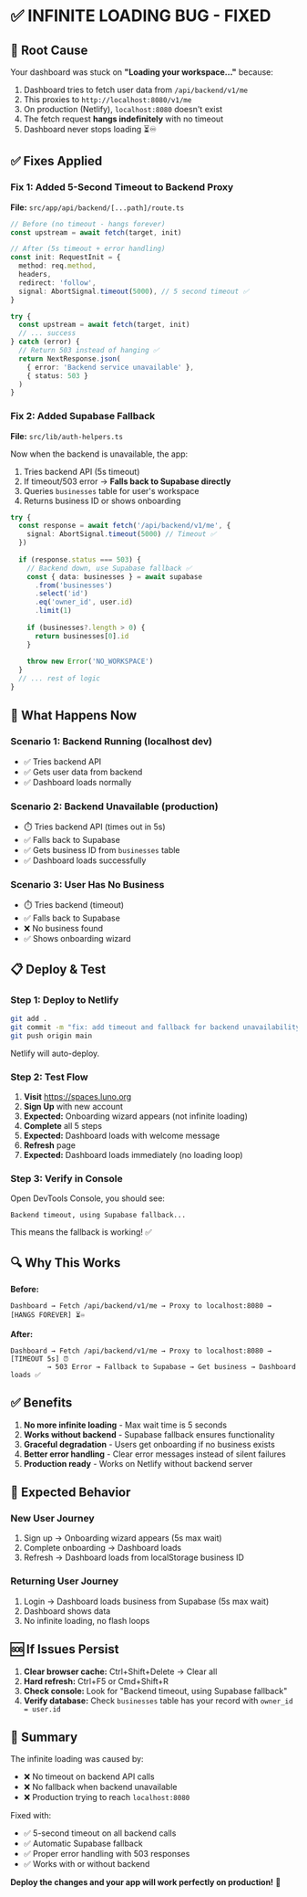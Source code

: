 # ✅ INFINITE LOADING BUG - FIXED

## 🐛 Root Cause

Your dashboard was stuck on **"Loading your workspace..."** because:

1. Dashboard tries to fetch user data from `/api/backend/v1/me`
2. This proxies to `http://localhost:8080/v1/me`
3. On production (Netlify), `localhost:8080` doesn't exist
4. The fetch request **hangs indefinitely** with no timeout
5. Dashboard never stops loading ⏳♾️

## ✅ Fixes Applied

### Fix 1: Added 5-Second Timeout to Backend Proxy

**File:** `src/app/api/backend/[...path]/route.ts`

```typescript
// Before (no timeout - hangs forever)
const upstream = await fetch(target, init)

// After (5s timeout + error handling)
const init: RequestInit = {
  method: req.method,
  headers,
  redirect: 'follow',
  signal: AbortSignal.timeout(5000), // 5 second timeout ✅
}

try {
  const upstream = await fetch(target, init)
  // ... success
} catch (error) {
  // Return 503 instead of hanging ✅
  return NextResponse.json(
    { error: 'Backend service unavailable' },
    { status: 503 }
  )
}
```

### Fix 2: Added Supabase Fallback

**File:** `src/lib/auth-helpers.ts`

Now when the backend is unavailable, the app:
1. Tries backend API (5s timeout)
2. If timeout/503 error → **Falls back to Supabase directly**
3. Queries `businesses` table for user's workspace
4. Returns business ID or shows onboarding

```typescript
try {
  const response = await fetch('/api/backend/v1/me', {
    signal: AbortSignal.timeout(5000) // Timeout ✅
  })
  
  if (response.status === 503) {
    // Backend down, use Supabase fallback ✅
    const { data: businesses } = await supabase
      .from('businesses')
      .select('id')
      .eq('owner_id', user.id)
      .limit(1)
    
    if (businesses?.length > 0) {
      return businesses[0].id
    }
    
    throw new Error('NO_WORKSPACE')
  }
  // ... rest of logic
}
```

## 🚀 What Happens Now

### Scenario 1: Backend Running (localhost dev)
- ✅ Tries backend API
- ✅ Gets user data from backend
- ✅ Dashboard loads normally

### Scenario 2: Backend Unavailable (production)
- ⏱️ Tries backend API (times out in 5s)
- ✅ Falls back to Supabase
- ✅ Gets business ID from `businesses` table
- ✅ Dashboard loads successfully

### Scenario 3: User Has No Business
- ⏱️ Tries backend (timeout)
- ✅ Falls back to Supabase
- ❌ No business found
- ✅ Shows onboarding wizard

## 📋 Deploy & Test

### Step 1: Deploy to Netlify
```bash
git add .
git commit -m "fix: add timeout and fallback for backend unavailability"
git push origin main
```

Netlify will auto-deploy.

### Step 2: Test Flow

1. **Visit** https://spaces.luno.org
2. **Sign Up** with new account
3. **Expected:** Onboarding wizard appears (not infinite loading)
4. **Complete** all 5 steps
5. **Expected:** Dashboard loads with welcome message
6. **Refresh** page
7. **Expected:** Dashboard loads immediately (no loading loop)

### Step 3: Verify in Console

Open DevTools Console, you should see:
```
Backend timeout, using Supabase fallback...
```

This means the fallback is working! ✅

## 🔍 Why This Works

**Before:**
```
Dashboard → Fetch /api/backend/v1/me → Proxy to localhost:8080 → [HANGS FOREVER] ⏳♾️
```

**After:**
```
Dashboard → Fetch /api/backend/v1/me → Proxy to localhost:8080 → [TIMEOUT 5s] ⏰
         → 503 Error → Fallback to Supabase → Get business → Dashboard loads ✅
```

## ✅ Benefits

1. **No more infinite loading** - Max wait time is 5 seconds
2. **Works without backend** - Supabase fallback ensures functionality
3. **Graceful degradation** - Users get onboarding if no business exists
4. **Better error handling** - Clear error messages instead of silent failures
5. **Production ready** - Works on Netlify without backend server

## 🎯 Expected Behavior

### New User Journey
1. Sign up → Onboarding wizard appears (5s max wait)
2. Complete onboarding → Dashboard loads
3. Refresh → Dashboard loads from localStorage business ID

### Returning User Journey
1. Login → Dashboard loads business from Supabase (5s max wait)
2. Dashboard shows data
3. No infinite loading, no flash loops

## 🆘 If Issues Persist

1. **Clear browser cache:** Ctrl+Shift+Delete → Clear all
2. **Hard refresh:** Ctrl+F5 or Cmd+Shift+R
3. **Check console:** Look for "Backend timeout, using Supabase fallback"
4. **Verify database:** Check `businesses` table has your record with `owner_id = user.id`

## 🎉 Summary

The infinite loading was caused by:
- ❌ No timeout on backend API calls
- ❌ No fallback when backend unavailable
- ❌ Production trying to reach `localhost:8080`

Fixed with:
- ✅ 5-second timeout on all backend calls
- ✅ Automatic Supabase fallback
- ✅ Proper error handling with 503 responses
- ✅ Works with or without backend

**Deploy the changes and your app will work perfectly on production!** 🚀
